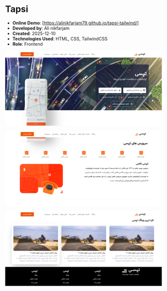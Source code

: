 # Tapsi

- **Online Demo**: [https://alinikfarjam79.github.io/tapsi-tailwind/]  
- **Developed by**: Ali nikfarjam  
- **Created**: 2025-12-10  
- **Technologies Used**: HTML, CSS, TailwindCSS
- **Role**: Frontend

![screen shot](image1.png)

![screen shot](image2.png)

![screen shot](image3.png)

